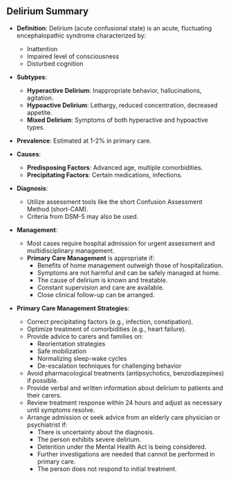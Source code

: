 ## Delirium Summary

- **Definition**: Delirium (acute confusional state) is an acute, fluctuating encephalopathic syndrome characterized by:
  - Inattention
  - Impaired level of consciousness
  - Disturbed cognition

- **Subtypes**:
  - **Hyperactive Delirium**: Inappropriate behavior, hallucinations, agitation.
  - **Hypoactive Delirium**: Lethargy, reduced concentration, decreased appetite.
  - **Mixed Delirium**: Symptoms of both hyperactive and hypoactive types.

- **Prevalence**: Estimated at 1-2% in primary care.

- **Causes**:
  - **Predisposing Factors**: Advanced age, multiple comorbidities.
  - **Precipitating Factors**: Certain medications, infections.

- **Diagnosis**:
  - Utilize assessment tools like the short Confusion Assessment Method (short-CAM).
  - Criteria from DSM-5 may also be used.

- **Management**:
  - Most cases require hospital admission for urgent assessment and multidisciplinary management.
  - **Primary Care Management** is appropriate if:
    - Benefits of home management outweigh those of hospitalization.
    - Symptoms are not harmful and can be safely managed at home.
    - The cause of delirium is known and treatable.
    - Constant supervision and care are available.
    - Close clinical follow-up can be arranged.

- **Primary Care Management Strategies**:
  - Correct precipitating factors (e.g., infection, constipation).
  - Optimize treatment of comorbidities (e.g., heart failure).
  - Provide advice to carers and families on:
    - Reorientation strategies
    - Safe mobilization
    - Normalizing sleep-wake cycles
    - De-escalation techniques for challenging behavior
  - Avoid pharmacological treatments (antipsychotics, benzodiazepines) if possible.
  - Provide verbal and written information about delirium to patients and their carers.
  - Review treatment response within 24 hours and adjust as necessary until symptoms resolve.
  - Arrange admission or seek advice from an elderly care physician or psychiatrist if:
    - There is uncertainty about the diagnosis.
    - The person exhibits severe delirium.
    - Detention under the Mental Health Act is being considered.
    - Further investigations are needed that cannot be performed in primary care.
    - The person does not respond to initial treatment.